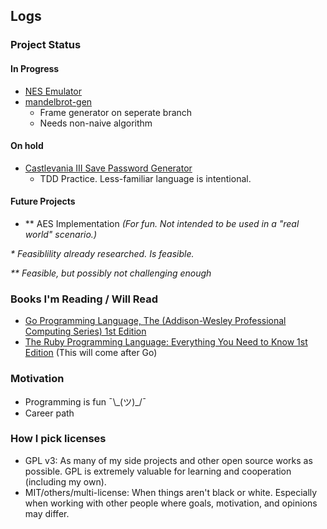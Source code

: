 ## Logs

### Project Status
#### In Progress
- [NES Emulator](https://github.com/mrniceguy127/nes-emu)
- [mandelbrot-gen](https://github.com/mrniceguy127/mandelbrot-gen)
  - Frame generator on seperate branch
  - Needs non-naive algorithm

#### On hold
- [Castlevania III Save Password Generator](https://github.com/mrniceguy127/castlevania-iii-password-save-gen-c-sharp)
  - TDD Practice. Less-familiar language is intentional.

#### Future Projects
- \*\* AES Implementation *(For fun. Not intended to be used in a "real world" scenario.)*

*\* Feasiblility already researched. Is feasible.*

*\*\* Feasible, but possibly not challenging enough*

### Books I'm Reading / Will Read
- [Go Programming Language, The (Addison-Wesley Professional Computing Series) 1st Edition](https://www.amazon.com/Programming-Language-Addison-Wesley-Professional-Computing/dp/0134190440/ref=sr_1_9?dchild=1&keywords=golang&qid=1635724747&sr=8-9)
- [The Ruby Programming Language: Everything You Need to Know 1st Edition](https://www.amazon.com/Ruby-Programming-Language-Everything-Need-ebook/dp/B0026OR3JO/ref=sr_1_4?crid=237J648G56NIM&dchild=1&keywords=ruby+programming&qid=1635881146&s=digital-text&sprefix=ruby+pro%2Cdigital-text%2C146&sr=1-4) (This will come after Go)

### Motivation
- Programming is fun ¯\\\_(ツ)\_/¯
- Career path

### How I pick licenses
- GPL v3: As many of my side projects and other open source works as possible. GPL is extremely valuable for learning and cooperation (including my own).
- MIT/others/multi-license: When things aren't black or white. Especially when working with other people where goals, motivation, and opinions may differ.
